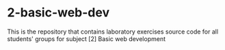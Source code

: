 # 2-basic-web-dev
This is the repository that contains laboratory exercises source code for all students' groups for subject [2] Basic web development
